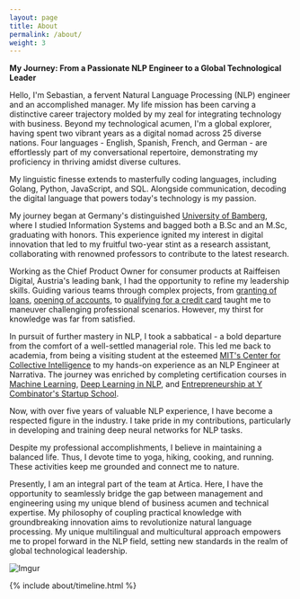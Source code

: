 ```yaml
---
layout: page
title: About
permalink: /about/
weight: 3
---
```


**My Journey: From a Passionate NLP Engineer to a Global Technological Leader**

Hello, I'm Sebastian, a fervent Natural Language Processing (NLP) engineer and an accomplished manager. My life mission has been carving a distinctive career trajectory molded by my zeal for integrating technology with business. Beyond my technological acumen, I'm a global explorer, having spent two vibrant years as a digital nomad across 25 diverse nations. Four languages - English, Spanish, French, and German - are effortlessly part of my conversational repertoire, demonstrating my proficiency in thriving amidst diverse cultures. 

My linguistic finesse extends to masterfully coding languages, including Golang, Python, JavaScript, and SQL. Alongside communication, decoding the digital language that powers today's technology is my passion.

My journey began at Germany's distinguished [University of Bamberg](https://www.uni-bamberg.de/presse/pm/artikel/che-masterbefragung-2020/), where I studied Information Systems and bagged both a B.Sc and an M.Sc, graduating with honors. This experience ignited my interest in digital innovation that led to my fruitful two-year stint as a research assistant, collaborating with renowned professors to contribute to the latest research.

Working as the Chief Product Owner for consumer products at Raiffeisen Digital, Austria's leading bank, I had the opportunity to refine my leadership skills. Guiding various teams through complex projects, from [granting of loans](https://www.raiffeisen.at/ooe/de/privatkunden/kredit-leasing/konsumkredit.html), [opening of accounts](https://www.raiffeisen.at/ooe/de/privatkunden/konto/girokonto.html), to [qualifying for a credit card](https://www.raiffeisen.at/ooe/de/privatkunden/karte/kreditkarte.html) taught me to maneuver challenging professional scenarios. However, my thirst for knowledge was far from satisfied. 

In pursuit of further mastery in NLP, I took a sabbatical - a bold departure from the comfort of a well-settled managerial role. This led me back to academia, from being a visiting student at the esteemed [MIT's Center for Collective Intelligence](https://www.youtube.com/watch?v=myXANO-Mvo4) to my hands-on experience as an NLP Engineer at Narrativa. The journey was enriched by completing certification courses in [Machine Learning](https://www.datacamp.com/statement-of-accomplishment/track/fcc43394ed8ce4a8b20daf705e4c3e976c6e028e), [Deep Learning in NLP](https://www.coursera.org/account/accomplishments/certificate/2N9ZQ8BVSG8H), and [Entrepreneurship at Y Combinator's Startup School](https://www.startupschool.org/users/shWfuCCKk/certificate).

Now, with over five years of valuable NLP experience, I have become a respected figure in the industry. I take pride in my contributions, particularly in developing and training deep neural networks for NLP tasks.

Despite my professional accomplishments, I believe in maintaining a balanced life. Thus, I devote time to yoga, hiking, cooking, and running. These activities keep me grounded and connect me to nature.

Presently, I am an integral part of the team at Artica. Here, I have the opportunity to seamlessly bridge the gap between management and engineering using my unique blend of business acumen and technical expertise. My philosophy of coupling practical knowledge with groundbreaking innovation aims to revolutionize natural language processing. My unique multilingual and multicultural approach empowers me to propel forward in the NLP field, setting new standards in the realm of global technological leadership.

![Imgur](https://i.imgur.com/m4jlWgEm.jpg)

<div class="row">
{% include about/timeline.html %}
</div>
